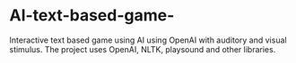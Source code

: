 # AI-text-based-game-
Interactive text based game using AI using OpenAI with auditory and visual stimulus.
The project uses OpenAI, NLTK, playsound and other libraries.
